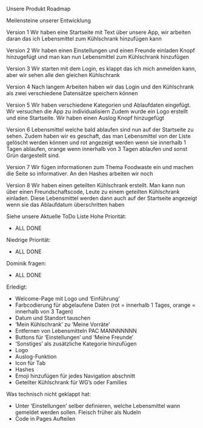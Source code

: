 Unsere Produkt Roadmap

Meilensteine unserer Entwicklung 

Version 1
Wir haben eine Startseite mit Text über unsere App, wir arbeiten daran das ich Lebensmittel zum Kühlschrank hinzufügen kann

Version 2
Wir haben einen Einstellungen und einen Freunde einladen Knopf hinzugefügt und man kan nun Lebensmittel zum Kühlschrank hinzufügen

Version 3
Wir starten mit dem Login, es klappt das ich mich anmelden kann, aber wir sehen alle den gleichen Kühlschrank

Version 4
Nach langem Arbeiten haben wir das Login und den Kühlschrank als zwei verschiedene Datensätze speichern können

Version 5
Wir haben verschiedene Kategorien und Ablaufdaten eingefügt. Wir versuchen die App zu individualisiern 
Zudem wurde ein Logo erstellt und eine Startseite.
Wir haben einen Auslog Knopf hinzugefügt

Version 6
Lebensmittel welche bald ablaufen sind nun auf der Startseite zu sehen. Zudem haben wir es geschaft, das man Lebensmittel von der Liste gelöscht werden können und rot angezeigt werden wenn sie innerhalb 1 Tagen ablaufen, orange wenn innerhalb von 3 Tagen ablaufen und sonst Grün dargestellt sind.

Version 7
Wir fügen informationen zum Thema Foodwaste ein und machen die Seite so informativer. An den Hashes arbeiten wir noch

Version 8
Wir haben einen geteilten Kühlschrank erstellt. Man kann nun über einen Freundschaftscode, Leute zu einem geteilten Kühlschrank einladen. 
Diese Lebensmittel werden dann auch auf der Startseite angezeigt wenn sie das Ablaufdatum überschritten haben


Siehe unsere Aktuelle ToDo Liste
Hohe Priorität: 
- ALL DONE 

Niedrige Priorität: 
- ALL DONE
  
Dominik fragen:
- ALL DONE

Erledigt:
- Welcome-Page mit Logo und ‘Einführung’ 
- Farbcodierung für abgelaufene Daten (rot = innerhalb 1 Tages, orange = innerhalb von 3 Tagen) 
- Datum und Standort tauschen
- ‘Mein Kühlschrank’ zu ‘Meine Vorräte’
- Entfernen von Lebensmitteln PAC MANNNNNNN
- Buttons für ‘Einstellungen’ und ‘Meine Freunde’
- ‘Sonstiges’ als zusätzliche Kategorie hinzufügen
- Logo
- Auslog-Funktion
- Icon für Tab
- Hashes
- Emoji hinzufügen für jedes Navigation abschnitt
-  Geteilter Kühlschrank für WG’s oder Families

Was technisch nicht geklappt hat:
- Unter ‘Einstellungen’ selber definieren, welche Lebensmittel wann gemeldet werden sollen. Fleisch früher als Nudeln
- Code in Pages Aufteilen
